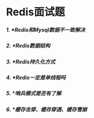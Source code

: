 # Redis面试题

##### 1. *Redis和Mysql数据不一致解决

##### 2. *Redis数据结构

##### 3. *Redis持久化方式

##### 4. *Redis一定是单线程吗

##### 5. *哨兵模式是否有了解

##### 6. *缓存击穿、缓存穿透、缓存雪崩



